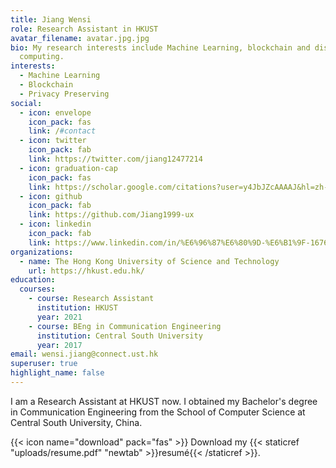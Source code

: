 ```yaml
---
title: Jiang Wensi
role: Research Assistant in HKUST
avatar_filename: avatar.jpg.jpg
bio: My research interests include Machine Learning, blockchain and distributed
  computing.
interests:
  - Machine Learning
  - Blockchain
  - Privacy Preserving
social:
  - icon: envelope
    icon_pack: fas
    link: /#contact
  - icon: twitter
    icon_pack: fab
    link: https://twitter.com/jiang12477214
  - icon: graduation-cap
    icon_pack: fas
    link: https://scholar.google.com/citations?user=y4JbJZcAAAAJ&hl=zh-CN&oi=ao
  - icon: github
    icon_pack: fab
    link: https://github.com/Jiang1999-ux
  - icon: linkedin
    icon_pack: fab
    link: https://www.linkedin.com/in/%E6%96%87%E6%80%9D-%E6%B1%9F-1676341b9/
organizations:
  - name: The Hong Kong University of Science and Technology
    url: https://hkust.edu.hk/
education:
  courses:
    - course: Research Assistant
      institution: HKUST
      year: 2021
    - course: BEng in Communication Engineering
      institution: Central South University
      year: 2017
email: wensi.jiang@connect.ust.hk
superuser: true
highlight_name: false
---
```

I am a Research Assistant at HKUST now. I obtained my Bachelor's degree in Communication Engineering from the School of Computer Science at Central South University, China.

{{< icon name="download" pack="fas" >}} Download my {{< staticref "uploads/resume.pdf" "newtab" >}}resumé{{< /staticref >}}.